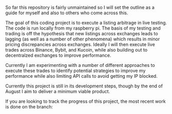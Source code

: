 So far this repository is fairly unmaintained so I will set the outline as a guide for myself and also to others who come across this.

The goal of this coding project is to execute a listing arbitrage in live testing. The code is run locally from my raspberry pi. The basis of my testing and trading is off the hypothesis that new listings across exchanges leads to lagging (as well as a number of other phenomena) which results in minor pricing discrepancies across exchanges. Ideally I will then execute live trades across Binance, Bybit, and Kucoin, while also building out to decentralzed exchanges to improve performance.

Currently I am experimenting with a number of different approaches to execute these trades to identify potential strategies to improve my performance while also limiting API calls to avoid getting my IP blocked.

Currently this project is still in its development steps, though by the end of August I aim to deliver a minimum viable product.

If you are looking to track the progress of this project, the most recent work is done on the branch: 
